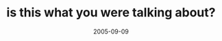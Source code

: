 ---
layout: base.njk
title : 'is this what you were talking about?' 
view_title : 'is this what you were talking about?' 
year : '2005' 
date : '2005-09-09' 
img_file : '/drawing/isthiswhatyouweretalkingabo.png' 
html_file : 'isthiswhatyouweretalkingabo' 
next_html : 'youwillneverknowwhatisaw.html' 
year_order : '117' 
permalink : "title/{{html_file}}.html"
---
